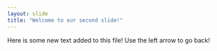 ```yaml
---
layout: slide
title: "Welcome to our second slide!"
---
```

Here is some new text added to this file!
Use the left arrow to go back!

